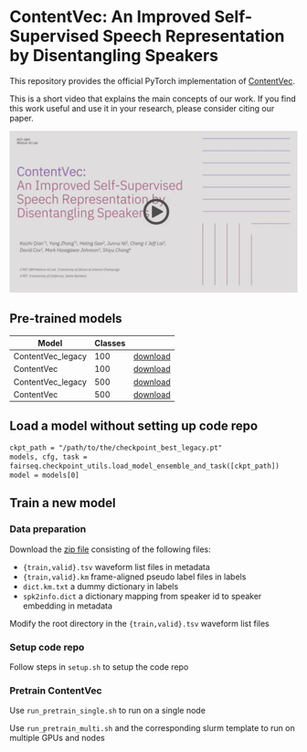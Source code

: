 # ContentVec: An Improved Self-Supervised Speech Representation by Disentangling Speakers 

This repository provides the official PyTorch implementation of [ContentVec](https://arxiv.org/abs/2204.09224).

This is a short video that explains the main concepts of our work. If you find this work useful and use it in your research, please consider citing our paper.

[![ContentVec](./assets/cover.png)](https://youtu.be/wow2DRuJ69c/)


## Pre-trained models 
|Model | Classes |  |
|---|---|---|
|ContentVec_legacy | 100 | [download](https://ibm.box.com/s/0moa6xqexvphmkpnaabk9sg3fwxfh4ly)
|ContentVec | 100 | [download](https://ibm.box.com/s/vy3mmba6kdhbg0jdvq1uqluynpmcfpsy)
|ContentVec_legacy | 500 | [download](https://ibm.box.com/s/r9ex6xjoaeesd8xfttm4kvccvnn529uw)
|ContentVec | 500 | [download](https://ibm.box.com/s/mbj6p8ruv14xbkbcoqlwdus7rpx9p6pp)


## Load a model without setting up code repo
```
ckpt_path = "/path/to/the/checkpoint_best_legacy.pt"
models, cfg, task = fairseq.checkpoint_utils.load_model_ensemble_and_task([ckpt_path])
model = models[0]
```


## Train a new model
### Data preparation
Download the [zip file](https://ibm.box.com/s/3snda5zxz9o0tjw8vc072hykqxtub3nm) consisting of the following files:
- `{train,valid}.tsv` waveform list files in metadata
- `{train,valid}.km` frame-aligned pseudo label files in labels
- `dict.km.txt` a dummy dictionary in labels
- `spk2info.dict` a dictionary mapping from speaker id to speaker embedding in metadata

Modify the root directory in the `{train,valid}.tsv` waveform list files

### Setup code repo
Follow steps in `setup.sh` to setup the code repo

### Pretrain ContentVec
Use `run_pretrain_single.sh` to run on a single node

Use `run_pretrain_multi.sh` and the corresponding slurm template to run on multiple GPUs and nodes
